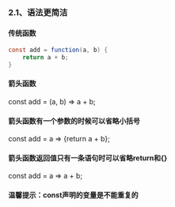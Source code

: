 ### 2.1、语法更简洁
#### 传统函数
```java
const add = function(a, b) {
    return a + b;
}
```
#### 箭头函数
const add = (a, b) => a + b;

#### 箭头函数有一个参数的时候可以省略小括号
const add = a => {return a + b};

#### 箭头函数返回值只有一条语句时可以省略return和{}
const add = a => a + b;
#### 温馨提示：const声明的变量是不能重复的